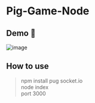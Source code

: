 # Pig-Game-Node

## Demo 🎉
![image](https://github.com/yanteams/Pig-Game-Node/assets/22448178/a41133b9-8fd1-4745-bcea-97a67e580922)

## How to use
> npm install pug socket.io <br>
> node index <br>
> port 3000 <br>
